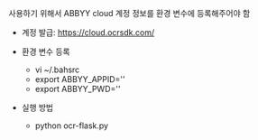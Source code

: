 사용하기 위해서 ABBYY cloud 계정 정보를 환경 변수에 등록해주어야 함
* 계정 발급: https://cloud.ocrsdk.com/
* 환경 변수 등록
  * vi ~/.bahsrc
  * export ABBYY_APPID=''
  * export ABBYY_PWD=''


* 실행 방법
  * python ocr-flask.py


